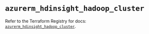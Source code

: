# `azurerm_hdinsight_hadoop_cluster`

Refer to the Terraform Registry for docs: [`azurerm_hdinsight_hadoop_cluster`](https://registry.terraform.io/providers/hashicorp/azurerm/4.13.0/docs/resources/hdinsight_hadoop_cluster).
